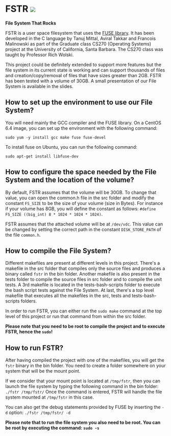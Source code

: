 # FSTR ![](https://magnum.travis-ci.com/fmalinowski/fstr.svg?token=vCQTxKRqTuz4r6h4qxQX&branch=master)
**File System That Rocks**


FSTR is a user space filesystem that uses the [FUSE library](http://fuse.sourceforge.net/).
It has been developed in the C language by Tanuj Mittal, Aviral Takkar and Francois Malinowski as part of the Graduate class CS270 (Operating Systems) project at the University of California, Santa Barbara. The CS270 class was taught by Professor Rich Wolski.

This project could be definitely extended to support more features but the file system in its current state is working and can support thousands of files and creation/copy/removal of files that have sizes greater than 2GB.
FSTR has been tested with a volume of 30GB.
A small presentation of our File System is available in the slides.

## How to set up the environment to use our File System?

You will need mainly the GCC compiler and the FUSE library.
On a CentOS 6.4 image, you can set up the environment with the following command:
```
sudo yum -y install gcc make fuse fuse-devel
```
To install fuse on Ubuntu, you can run the following command:
```
sudo apt-get install libfuse-dev
```


## How to configure the space needed by the File System and the location of the volume?

By default, FSTR assumes that the volume will be 30GB.
To change that value, you can open the common.h file in the src folder and modify the constant ``FS_SIZE`` to be the size of your volume (size in Bytes). For instance if your volume has 8GB, you will define the constant as follows: ``#define FS_SIZE ((big_int) 8 * 1024 * 1024 * 1024)``.

FSTR assumes that the attached volume will be at ``/dev/vdc``. This value can be changed by setting the correct path in the constant ``DISK_STORE_PATH`` of the file ``common.h``.


## How to compile the File System?

Different makefiles are present at different levels in this project.
There's a makefile in the src folder that compiles only the source files and produces a binary called ``fstr`` in the bin folder.
Another makefile is also present in the tests folder to compile the source files in src folder and to compile the unit tests.
A 3rd makefile is located in the tests-bash-scripts folder to execute the bash script tests against the File System.
At last, there's a top level makefile that executes all the makefiles in the src, tests and tests-bash-scripts folders.

In order to run FSTR, you can either run the ``sudo make`` command at the top level of this project or run that command from within the src folder.

**Please note that you need to be root to compile the project and to execute FSTR, hence the ``sudo``!**

## How to run FSTR?

After having compiled the project with one of the makefiles, you will get the ``fstr`` binary in the bin folder.
You need to create a folder somewhere on your system that will be the mount point.

If we consider that your mount point is located at ``/tmp/fstr``, then you can launch the file system by typing the following command in the bin folder:
```./fstr /tmp/fstr/```
Once the command is entered, FSTR will handle the file system mounted at ``/tmp/fstr`` in this case.

You can also get the debug statements provided by FUSE by inserting the ``-d`` option: ``./fstr /tmp/fstr/ -d``

**Please note that to run the file system you also need to be root. You can be root by executing the command: ``sudo -s``**
